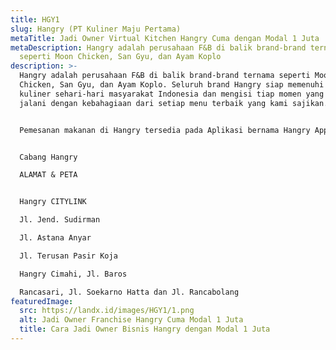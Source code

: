 ```yaml
---
title: HGY1
slug: Hangry (PT Kuliner Maju Pertama)
metaTitle: Jadi Owner Virtual Kitchen Hangry Cuma dengan Modal 1 Juta
metaDescription: Hangry adalah perusahaan F&B di balik brand-brand ternama
  seperti Moon Chicken, San Gyu, dan Ayam Koplo
description: >-
  Hangry adalah perusahaan F&B di balik brand-brand ternama seperti Moon
  Chicken, San Gyu, dan Ayam Koplo. Seluruh brand Hangry siap memenuhi kebutuhan
  kuliner sehari-hari masyarakat Indonesia dan mengisi tiap momen yang mereka
  jalani dengan kebahagiaan dari setiap menu terbaik yang kami sajikan.


  Pemesanan makanan di Hangry tersedia pada Aplikasi bernama Hangry App, kemudian bisa juga di pesan melalui GoFood, GrabFood, Shopee Food, dan Traveloka Eats. Hangry sudah memiliki 45 outlet yang tersebar di Jabodetabek dan fokus mengembangkan usahanya ke kota - kota besar lainnya.


  Cabang Hangry 

  ALAMAT & PETA


  Hangry CITYLINK

  Jl. Jend. Sudirman

  Jl. Astana Anyar

  Jl. Terusan Pasir Koja

  Hangry Cimahi, Jl. Baros

  Rancasari, Jl. Soekarno Hatta dan Jl. Rancabolang
featuredImage:
  src: https://landx.id/images/HGY1/1.png
  alt: Jadi Owner Franchise Hangry Cuma Modal 1 Juta
  title: Cara Jadi Owner Bisnis Hangry dengan Modal 1 Juta
---
```

